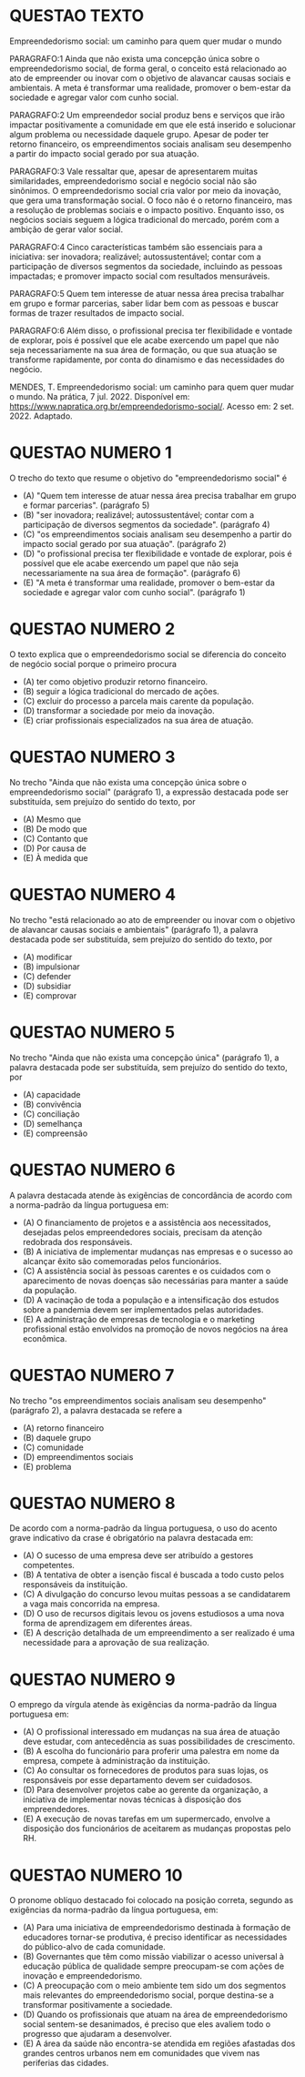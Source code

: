 # QUESTAO TEXTO

Empreendedorismo social: um caminho para quem quer mudar o mundo

PARAGRAFO:1 Ainda que não exista uma concepção única sobre o empreendedorismo social, de forma geral, o conceito está relacionado ao ato de empreender ou inovar com o objetivo de alavancar causas sociais e ambientais. A meta é transformar uma realidade, promover o bem-estar da sociedade e agregar valor com cunho social.

PARAGRAFO:2 Um empreendedor social produz bens e serviços que irão impactar positivamente a comunidade em que ele está inserido e solucionar algum problema ou necessidade daquele grupo. Apesar de poder ter retorno financeiro, os empreendimentos sociais analisam seu desempenho a partir do impacto social gerado por sua atuação.

PARAGRAFO:3 Vale ressaltar que, apesar de apresentarem muitas similaridades, empreendedorismo social e negócio social não são sinônimos. O empreendedorismo social cria valor por meio da inovação, que gera uma transformação social. O foco não é o retorno financeiro, mas a resolução de problemas sociais e o impacto positivo. Enquanto isso, os negócios sociais seguem a lógica tradicional do mercado, porém com a ambição de gerar valor social.

PARAGRAFO:4 Cinco características também são essenciais para a iniciativa: ser inovadora; realizável; autossustentável; contar com a participação de diversos segmentos da sociedade, incluindo as pessoas impactadas; e promover impacto social com resultados mensuráveis.

PARAGRAFO:5 Quem tem interesse de atuar nessa área precisa trabalhar em grupo e formar parcerias, saber lidar bem com as pessoas e buscar formas de trazer resultados de impacto social.

PARAGRAFO:6 Além disso, o profissional precisa ter flexibilidade e vontade de explorar, pois é possível que ele acabe exercendo um papel que não seja necessariamente na sua área de formação, ou que sua atuação se transforme rapidamente, por conta do dinamismo e das necessidades do negócio.

MENDES, T. Empreendedorismo social: um caminho para quem quer mudar o mundo. Na prática, 7 jul. 2022. Disponível em: https://www.napratica.org.br/empreendedorismo-social/. Acesso em: 2 set. 2022. Adaptado.

# QUESTAO NUMERO 1

O trecho do texto que resume o objetivo do "empreendedorismo social" é

- (A)	"Quem tem interesse de atuar nessa área precisa trabalhar em grupo e formar parcerias". (parágrafo 5)
- (B)	"ser inovadora; realizável; autossustentável; contar com a participação de diversos segmentos da sociedade". (parágrafo 4)
- (C)	"os empreendimentos sociais analisam seu desempenho a partir do impacto social gerado por sua atuação". (parágrafo 2)
- (D)	"o profissional precisa ter flexibilidade e vontade de explorar, pois é possível que ele acabe exercendo um papel que não seja necessariamente na sua área de formação". (parágrafo 6)
- (E)	"A meta é transformar uma realidade, promover o bem-estar da sociedade e agregar valor com cunho social". (parágrafo 1)

# QUESTAO NUMERO 2

O texto explica que o empreendedorismo social se diferencia do conceito de negócio social porque o primeiro procura

- (A)	ter como objetivo produzir retorno financeiro.
- (B)	seguir a lógica tradicional do mercado de ações.
- (C)	excluir do processo a parcela mais carente da população.
- (D)	transformar a sociedade por meio da inovação.
- (E)	criar profissionais especializados na sua área de atuação.

# QUESTAO NUMERO 3

No trecho "Ainda que não exista uma concepção única sobre o empreendedorismo social" (parágrafo 1), a expressão destacada pode ser substituída, sem prejuízo do sentido do texto, por 

- (A)	Mesmo que
- (B)	De modo que
- (C)	Contanto que
- (D)	Por causa de
- (E)	À medida que

# QUESTAO NUMERO 4

No trecho "está relacionado ao ato de empreender ou inovar com o objetivo de alavancar causas sociais e ambientais" (parágrafo 1), a palavra destacada pode ser substituída, sem prejuízo do sentido do texto, por

- (A)	modificar
- (B)	impulsionar
- (C)	defender
- (D)	subsidiar
- (E)	comprovar

# QUESTAO NUMERO 5

No trecho "Ainda que não exista uma concepção única" (parágrafo 1), a palavra destacada pode ser substituída, sem prejuízo do sentido do texto, por

- (A)	capacidade
- (B)	convivência
- (C)	conciliação
- (D)	semelhança
- (E)	compreensão

# QUESTAO NUMERO 6

A palavra destacada atende às exigências de concordância de acordo com a norma-padrão da língua portuguesa em:

- (A)	O financiamento de projetos e a assistência aos necessitados, desejadas pelos empreendedores sociais, precisam da atenção redobrada dos responsáveis.
- (B)	A iniciativa de implementar mudanças nas empresas e o sucesso ao alcançar êxito são comemoradas pelos funcionários.
- (C)	A assistência social às pessoas carentes e os cuidados com o aparecimento de novas doenças são necessárias para manter a saúde da população.
- (D)	A vacinação de toda a população e a intensificação dos estudos sobre a pandemia devem ser implementados pelas autoridades.
- (E)	A administração de empresas de tecnologia e o marketing profissional estão envolvidos na promoção de novos negócios na área econômica.

# QUESTAO NUMERO 7

No trecho "os empreendimentos sociais analisam seu desempenho" (parágrafo 2), a palavra destacada se refere a

- (A)	retorno financeiro
- (B)	daquele grupo
- (C)	comunidade
- (D)	empreendimentos sociais
- (E)	problema

# QUESTAO NUMERO 8

De acordo com a norma-padrão da língua portuguesa, o uso do acento grave indicativo da crase é obrigatório na palavra destacada em:

- (A)	O sucesso de uma empresa deve ser atribuído a gestores competentes.
- (B)	A tentativa de obter a isenção fiscal é buscada a todo custo pelos responsáveis da instituição.
- (C)	A divulgação do concurso levou muitas pessoas a se candidatarem a vaga mais concorrida na empresa.
- (D)	O uso de recursos digitais levou os jovens estudiosos a uma nova forma de aprendizagem em diferentes áreas.
- (E)	A descrição detalhada de um empreendimento a ser realizado é uma necessidade para a aprovação de sua realização.

# QUESTAO NUMERO 9

O emprego da vírgula atende às exigências da norma-padrão da língua portuguesa em:

- (A)	O profissional interessado em mudanças na sua área de atuação deve estudar, com antecedência as suas possibilidades de crescimento.
- (B)	A escolha do funcionário para proferir uma palestra em nome da empresa, compete à administração da instituição.
- (C)	Ao consultar os fornecedores de produtos para suas lojas, os responsáveis por esse departamento devem ser cuidadosos.
- (D)	Para desenvolver projetos cabe ao gerente da organização, a iniciativa de implementar novas técnicas à disposição dos empreendedores.
- (E)	A execução de novas tarefas em um supermercado, envolve a disposição dos funcionários de aceitarem as mudanças propostas pelo RH.

# QUESTAO NUMERO 10

O pronome oblíquo destacado foi colocado na posição correta, segundo as exigências da norma-padrão da língua portuguesa, em:

- (A)	Para uma iniciativa de empreendedorismo destinada à formação de educadores tornar-se produtiva, é preciso identificar as necessidades do público-alvo de cada comunidade.
- (B)	Governantes que têm como missão viabilizar o acesso universal à educação pública de qualidade sempre preocupam-se com ações de inovação e empreendedorismo.
- (C)	A preocupação com o meio ambiente tem sido um dos segmentos mais relevantes do empreendedorismo social, porque destina-se a transformar positivamente a sociedade.
- (D)	Quando os profissionais que atuam na área de empreendedorismo social sentem-se desanimados, é preciso que eles avaliem todo o progresso que ajudaram a desenvolver.
- (E)	A área da saúde não encontra-se atendida em regiões afastadas dos grandes centros urbanos nem em comunidades que vivem nas periferias das cidades.
